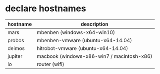 # declare hostnames

| hostname      | description
| ------------- | ------------- 
| mars          | mbenben (windows-x64-win10)
| probos        | mbenben-vmware (ubuntu-x64-14.04)
| deimos        | hitrobot-vmware (ubuntu-x64-14.04)
| jupiter       | macbook (windows-x86-win7 / macintosh-x86)
| io            | router (wifi)
